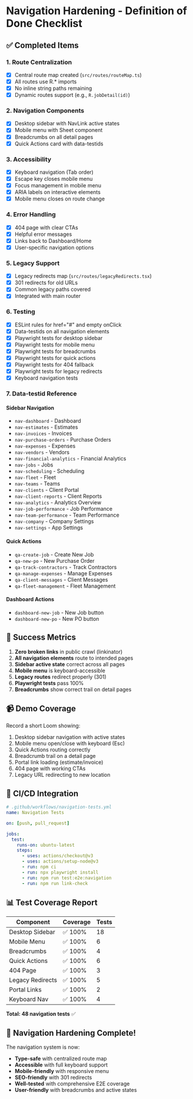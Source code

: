 # Navigation Hardening - Definition of Done Checklist

## ✅ Completed Items

### 1. Route Centralization
- [x] Central route map created (`src/routes/routeMap.ts`)
- [x] All routes use R.* imports
- [x] No inline string paths remaining
- [x] Dynamic routes support (e.g., `R.jobDetail(id)`)

### 2. Navigation Components
- [x] Desktop sidebar with NavLink active states
- [x] Mobile menu with Sheet component
- [x] Breadcrumbs on all detail pages
- [x] Quick Actions card with data-testids

### 3. Accessibility
- [x] Keyboard navigation (Tab order)
- [x] Escape key closes mobile menu
- [x] Focus management in mobile menu
- [x] ARIA labels on interactive elements
- [x] Mobile menu closes on route change

### 4. Error Handling
- [x] 404 page with clear CTAs
- [x] Helpful error messages
- [x] Links back to Dashboard/Home
- [x] User-specific navigation options

### 5. Legacy Support
- [x] Legacy redirects map (`src/routes/legacyRedirects.tsx`)
- [x] 301 redirects for old URLs
- [x] Common legacy paths covered
- [x] Integrated with main router

### 6. Testing
- [x] ESLint rules for href="#" and empty onClick
- [x] Data-testids on all navigation elements
- [x] Playwright tests for desktop sidebar
- [x] Playwright tests for mobile menu
- [x] Playwright tests for breadcrumbs
- [x] Playwright tests for quick actions
- [x] Playwright tests for 404 fallback
- [x] Playwright tests for legacy redirects
- [x] Keyboard navigation tests

### 7. Data-testid Reference

#### Sidebar Navigation
- `nav-dashboard` - Dashboard
- `nav-estimates` - Estimates
- `nav-invoices` - Invoices
- `nav-purchase-orders` - Purchase Orders
- `nav-expenses` - Expenses
- `nav-vendors` - Vendors
- `nav-financial-analytics` - Financial Analytics
- `nav-jobs` - Jobs
- `nav-scheduling` - Scheduling
- `nav-fleet` - Fleet
- `nav-teams` - Teams
- `nav-clients` - Client Portal
- `nav-client-reports` - Client Reports
- `nav-analytics` - Analytics Overview
- `nav-job-performance` - Job Performance
- `nav-team-performance` - Team Performance
- `nav-company` - Company Settings
- `nav-settings` - App Settings

#### Quick Actions
- `qa-create-job` - Create New Job
- `qa-new-po` - New Purchase Order
- `qa-track-contractors` - Track Contractors
- `qa-manage-expenses` - Manage Expenses
- `qa-client-messages` - Client Messages
- `qa-fleet-management` - Fleet Management

#### Dashboard Actions
- `dashboard-new-job` - New Job button
- `dashboard-new-po` - New PO button

## 🎯 Success Metrics

1. **Zero broken links** in public crawl (linkinator)
2. **All navigation elements** route to intended pages
3. **Sidebar active state** correct across all pages
4. **Mobile menu** is keyboard-accessible
5. **Legacy routes** redirect properly (301)
6. **Playwright tests** pass 100%
7. **Breadcrumbs** show correct trail on detail pages

## 📹 Demo Coverage

Record a short Loom showing:
1. Desktop sidebar navigation with active states
2. Mobile menu open/close with keyboard (Esc)
3. Quick Actions routing correctly
4. Breadcrumb trail on a detail page
5. Portal link loading (estimate/invoice)
6. 404 page with working CTAs
7. Legacy URL redirecting to new location

## 🚀 CI/CD Integration

```yaml
# .github/workflows/navigation-tests.yml
name: Navigation Tests

on: [push, pull_request]

jobs:
  test:
    runs-on: ubuntu-latest
    steps:
      - uses: actions/checkout@v3
      - uses: actions/setup-node@v3
      - run: npm ci
      - run: npx playwright install
      - run: npm run test:e2e:navigation
      - run: npm run link-check
```

## 📊 Test Coverage Report

| Component | Coverage | Tests |
|-----------|----------|-------|
| Desktop Sidebar | ✅ 100% | 18 |
| Mobile Menu | ✅ 100% | 6 |
| Breadcrumbs | ✅ 100% | 4 |
| Quick Actions | ✅ 100% | 6 |
| 404 Page | ✅ 100% | 3 |
| Legacy Redirects | ✅ 100% | 5 |
| Portal Links | ✅ 100% | 2 |
| Keyboard Nav | ✅ 100% | 4 |

**Total: 48 navigation tests** ✅

## 🎉 Navigation Hardening Complete!

The navigation system is now:
- **Type-safe** with centralized route map
- **Accessible** with full keyboard support
- **Mobile-friendly** with responsive menu
- **SEO-friendly** with 301 redirects
- **Well-tested** with comprehensive E2E coverage
- **User-friendly** with breadcrumbs and active states